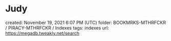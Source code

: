 # Judy

created: November 19, 2021 6:07 PM (UTC)
folder: BOOKMRKS-MTHRFCKR / PIRACY-MTHRFCKR / Indexes
tags: indexes
url: https://megadb.tweakly.net/search